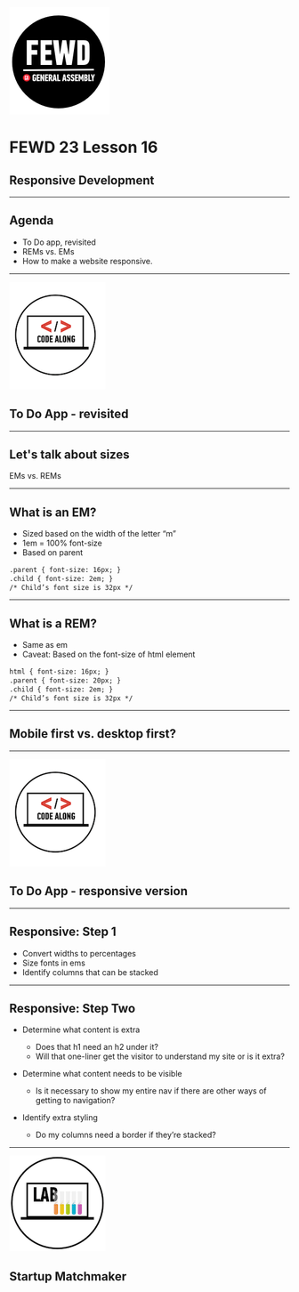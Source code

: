 ![GeneralAssemb.ly](../../img/icons/FEWD_Logo.png)

# FEWD 23 Lesson 16
## Responsive Development

---

## Agenda

* To Do app, revisited
* REMs vs. EMs
* How to make a website responsive.

---

![GeneralAssemb.ly](../../img/icons/code_along.png)

## To Do App - revisited

---

## Let's talk about sizes

EMs vs. REMs

---

## What is an EM?

* Sized based on the width of the letter “m” 
* 1em = 100% font-size
* Based on parent

```
.parent { font-size: 16px; }
.child { font-size: 2em; }
/* Child’s font size is 32px */
```

---

## What is a REM?

* Same as em
* Caveat: Based on the font-size of html element

```
html { font-size: 16px; }
.parent { font-size: 20px; }
.child { font-size: 2em; }
/* Child’s font size is 32px */
```

---

## Mobile first vs. desktop first?

---

![GeneralAssemb.ly](../../img/icons/code_along.png)

## To Do App - responsive version

---

## Responsive: Step 1

* Convert widths to percentages
* Size fonts in ems
* Identify columns that can be stacked

---

## Responsive: Step Two

* Determine what content is extra
    * Does that h1 need an h2 under it?
	* Will that one-liner get the visitor to understand my site or is it extra?

* Determine what content needs to be visible
	* Is it necessary to show my entire nav if there are other ways of getting to navigation?

* Identify extra styling
	* Do my columns need a border if they’re stacked?

---

![GeneralAssemb.ly](../../img/icons/exercise_icon_md.png)

## Startup Matchmaker
